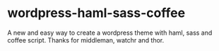 wordpress-haml-sass-coffee
==========================

A new and easy way to create a wordpress theme with haml, sass and coffee script. Thanks for middleman, watchr and thor.